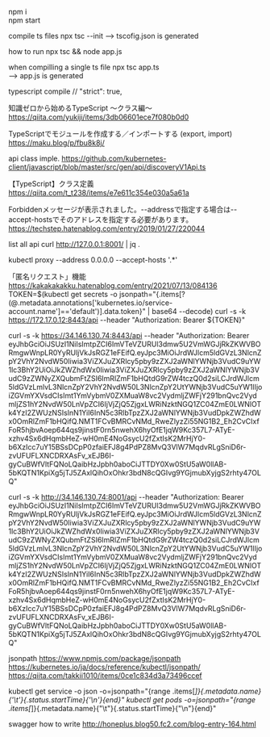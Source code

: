 npm i  
npm start  

compile ts files 
npx tsc --init
--> tscofig.json is generated

how to run
npx tsc && node app.js

when compilling a single ts file
npx tsc app.ts  
--> app.js is generated  

typescript compile
  // "strict": true,  


知識ゼロから始めるTypeScript 〜クラス編〜
https://qiita.com/yukiji/items/3db06601ece7f080b0d0

TypeScriptでモジュールを作成する／インポートする (export, import)
https://maku.blog/p/fbu8k8j/


api class imple.
https://github.com/kubernetes-client/javascript/blob/master/src/gen/api/discoveryV1Api.ts


【TypeScript】クラス定義
https://qiita.com/t_t238/items/e7e611c354e030a5a61a


Forbiddenメッセージが表示されました。--addressで指定する場合は--accept-hostsでそのアドレスを指定する必要があります。
https://techstep.hatenablog.com/entry/2019/01/27/220044

list all api
curl http://127.0.0.1:8001/ | jq .

kubectl proxy --address 0.0.0.0 --accept-hosts '.*'

「匿名リクエスト」機能
https://kakakakakku.hatenablog.com/entry/2021/07/13/084136
TOKEN=$(kubectl get secrets -o jsonpath="{.items[?(@.metadata.annotations['kubernetes\.io/service-account\.name']=='default')].data.token}" | base64 --decode)
curl -s -k https://172.17.0.12:8443/api --header "Authorization: Bearer ${TOKEN}"




curl -s -k https://34.146.130.74:8443/api --header "Authorization: Bearer eyJhbGciOiJSUzI1NiIsImtpZCI6ImVTeVZURUl3dmw5U2VmWGJjRkZKWVBORmgwWnpLR0YyRUljVkJsRGZ1eFEifQ.eyJpc3MiOiJrdWJlcm5ldGVzL3NlcnZpY2VhY2NvdW50Iiwia3ViZXJuZXRlcy5pby9zZXJ2aWNlYWNjb3VudC9uYW1lc3BhY2UiOiJkZWZhdWx0Iiwia3ViZXJuZXRlcy5pby9zZXJ2aWNlYWNjb3VudC9zZWNyZXQubmFtZSI6ImRlZmF1bHQtdG9rZW4tczQ0d2siLCJrdWJlcm5ldGVzLmlvL3NlcnZpY2VhY2NvdW50L3NlcnZpY2UtYWNjb3VudC5uYW1lIjoiZGVmYXVsdCIsImt1YmVybmV0ZXMuaW8vc2VydmljZWFjY291bnQvc2VydmljZS1hY2NvdW50LnVpZCI6IjVjZjQ5ZjgxLWRiNzktNGQ1ZC04ZmE0LWNlOTk4YzI2ZWUzNSIsInN1YiI6InN5c3RlbTpzZXJ2aWNlYWNjb3VudDpkZWZhdWx0OmRlZmF1bHQifQ.NMT1FCvBMRCvNMd_RweZlyzZi55NG1B2_Eh2CvCIxfFoR5hjbvAoep644qs9jinstF0rn5nwehX6hyOfE1jqW9Kc357L7-ATyE-xzhv4Sx6dHqmbHeZ-wH0mE4NoGsycU2fZxtIsK2MrHjY0-b6XzIcc7uY15BSsDCpP0zfaiEFJ8g4PdPZ8MvQ3VlW7MqdvRLgSniD6r-zvUFUFLXNCDRXAsFv_xEJB6I-gyCuBWfVltFQNoLQaibHzJpbh0aboCiJTTDY0Xw0StU5aW0llAB-5bKQTN1KpiXg5jTJ5ZAxlQihOxOhkr3bdN8cQGIvg9YGjmubXyjgS2rhty47OLQ"



curl -s -k http://34.146.130.74:8001/api --header "Authorization: Bearer eyJhbGciOiJSUzI1NiIsImtpZCI6ImVTeVZURUl3dmw5U2VmWGJjRkZKWVBORmgwWnpLR0YyRUljVkJsRGZ1eFEifQ.eyJpc3MiOiJrdWJlcm5ldGVzL3NlcnZpY2VhY2NvdW50Iiwia3ViZXJuZXRlcy5pby9zZXJ2aWNlYWNjb3VudC9uYW1lc3BhY2UiOiJkZWZhdWx0Iiwia3ViZXJuZXRlcy5pby9zZXJ2aWNlYWNjb3VudC9zZWNyZXQubmFtZSI6ImRlZmF1bHQtdG9rZW4tczQ0d2siLCJrdWJlcm5ldGVzLmlvL3NlcnZpY2VhY2NvdW50L3NlcnZpY2UtYWNjb3VudC5uYW1lIjoiZGVmYXVsdCIsImt1YmVybmV0ZXMuaW8vc2VydmljZWFjY291bnQvc2VydmljZS1hY2NvdW50LnVpZCI6IjVjZjQ5ZjgxLWRiNzktNGQ1ZC04ZmE0LWNlOTk4YzI2ZWUzNSIsInN1YiI6InN5c3RlbTpzZXJ2aWNlYWNjb3VudDpkZWZhdWx0OmRlZmF1bHQifQ.NMT1FCvBMRCvNMd_RweZlyzZi55NG1B2_Eh2CvCIxfFoR5hjbvAoep644qs9jinstF0rn5nwehX6hyOfE1jqW9Kc357L7-ATyE-xzhv4Sx6dHqmbHeZ-wH0mE4NoGsycU2fZxtIsK2MrHjY0-b6XzIcc7uY15BSsDCpP0zfaiEFJ8g4PdPZ8MvQ3VlW7MqdvRLgSniD6r-zvUFUFLXNCDRXAsFv_xEJB6I-gyCuBWfVltFQNoLQaibHzJpbh0aboCiJTTDY0Xw0StU5aW0llAB-5bKQTN1KpiXg5jTJ5ZAxlQihOxOhkr3bdN8cQGIvg9YGjmubXyjgS2rhty47OLQ"


jsonpath
https://www.npmjs.com/package/jsonpath
https://kubernetes.io/ja/docs/reference/kubectl/jsonpath/
https://qiita.com/takkii1010/items/0ce1c834d3a73496ccef

kubectl get service -o json -o=jsonpath="{range .items[*]}{.metadata.name}{'\t'}{.status.startTime}{'\n'}{end}"
kubectl get pods -o=jsonpath="{range .items[*]}{.metadata.name}{\"\t\"}{.status.startTime}{\"\n\"}{end}"


swagger how to write
http://honeplus.blog50.fc2.com/blog-entry-164.html
